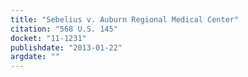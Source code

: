 ```yaml
---
title: "Sebelius v. Auburn Regional Medical Center"
citation: "568 U.S. 145"
docket: "11-1231"
publishdate: "2013-01-22"
argdate: ""
---
```

